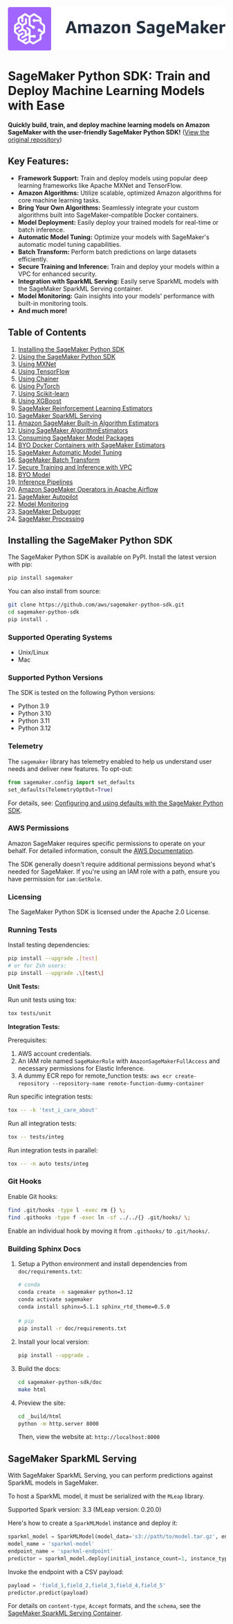 <!-- SageMaker Python SDK Banner -->
<img src="https://github.com/aws/sagemaker-python-sdk/raw/master/branding/icon/sagemaker-banner.png" alt="SageMaker" height="100">

# SageMaker Python SDK: Train and Deploy Machine Learning Models with Ease

**Quickly build, train, and deploy machine learning models on Amazon SageMaker with the user-friendly SageMaker Python SDK!** ([View the original repository](https://github.com/aws/sagemaker-python-sdk))

## Key Features:

*   **Framework Support:** Train and deploy models using popular deep learning frameworks like Apache MXNet and TensorFlow.
*   **Amazon Algorithms:** Utilize scalable, optimized Amazon algorithms for core machine learning tasks.
*   **Bring Your Own Algorithms:** Seamlessly integrate your custom algorithms built into SageMaker-compatible Docker containers.
*   **Model Deployment:** Easily deploy your trained models for real-time or batch inference.
*   **Automatic Model Tuning:** Optimize your models with SageMaker's automatic model tuning capabilities.
*   **Batch Transform:** Perform batch predictions on large datasets efficiently.
*   **Secure Training and Inference:** Train and deploy your models within a VPC for enhanced security.
*   **Integration with SparkML Serving:**  Easily serve SparkML models with the SageMaker SparkML Serving container.
*   **Model Monitoring:** Gain insights into your models' performance with built-in monitoring tools.
*   **And much more!**

## Table of Contents

1.  [Installing the SageMaker Python SDK](#installing-the-sagemaker-python-sdk)
2.  [Using the SageMaker Python SDK](https://sagemaker.readthedocs.io/en/stable/overview.html)
3.  [Using MXNet](https://sagemaker.readthedocs.io/en/stable/using_mxnet.html)
4.  [Using TensorFlow](https://sagemaker.readthedocs.io/en/stable/using_tf.html)
5.  [Using Chainer](https://sagemaker.readthedocs.io/en/stable/using_chainer.html)
6.  [Using PyTorch](https://sagemaker.readthedocs.io/en/stable/using_pytorch.html)
7.  [Using Scikit-learn](https://sagemaker.readthedocs.io/en/stable/using_sklearn.html)
8.  [Using XGBoost](https://sagemaker.readthedocs.io/en/stable/using_xgboost.html)
9.  [SageMaker Reinforcement Learning Estimators](https://sagemaker.readthedocs.io/en/stable/using_rl.html)
10. [SageMaker SparkML Serving](#sagemaker-sparkml-serving)
11. [Amazon SageMaker Built-in Algorithm Estimators](src/sagemaker/amazon/README.rst)
12. [Using SageMaker AlgorithmEstimators](https://sagemaker.readthedocs.io/en/stable/overview.html#using-sagemaker-algorithmestimators)
13. [Consuming SageMaker Model Packages](https://sagemaker.readthedocs.io/en/stable/overview.html#consuming-sagemaker-model-packages)
14. [BYO Docker Containers with SageMaker Estimators](https://sagemaker.readthedocs.io/en/stable/overview.html#byo-docker-containers-with-sagemaker-estimators)
15. [SageMaker Automatic Model Tuning](https://sagemaker.readthedocs.io/en/stable/overview.html#sagemaker-automatic-model-tuning)
16. [SageMaker Batch Transform](https://sagemaker.readthedocs.io/en/stable/overview.html#sagemaker-batch-transform)
17. [Secure Training and Inference with VPC](https://sagemaker.readthedocs.io/en/stable/overview.html#secure-training-and-inference-with-vpc)
18. [BYO Model](https://sagemaker.readthedocs.io/en/stable/overview.html#byo-model)
19. [Inference Pipelines](https://sagemaker.readthedocs.io/en/stable/overview.html#inference-pipelines)
20. [Amazon SageMaker Operators in Apache Airflow](https://sagemaker.readthedocs.io/en/stable/using_workflow.html)
21. [SageMaker Autopilot](src/sagemaker/automl/README.rst)
22. [Model Monitoring](https://sagemaker.readthedocs.io/en/stable/amazon_sagemaker_model_monitoring.html)
23. [SageMaker Debugger](https://sagemaker.readthedocs.io/en/stable/amazon_sagemaker_debugger.html)
24. [SageMaker Processing](https://sagemaker.readthedocs.io/en/stable/amazon_sagemaker_processing.html)

## Installing the SageMaker Python SDK

The SageMaker Python SDK is available on PyPI.  Install the latest version with pip:

```bash
pip install sagemaker
```

You can also install from source:

```bash
git clone https://github.com/aws/sagemaker-python-sdk.git
cd sagemaker-python-sdk
pip install .
```

### Supported Operating Systems

*   Unix/Linux
*   Mac

### Supported Python Versions

The SDK is tested on the following Python versions:

*   Python 3.9
*   Python 3.10
*   Python 3.11
*   Python 3.12

### Telemetry

The `sagemaker` library has telemetry enabled to help us understand user needs and deliver new features. To opt-out:

```python
from sagemaker.config import set_defaults
set_defaults(TelemetryOptOut=True)
```

For details, see: [Configuring and using defaults with the SageMaker Python SDK](https://sagemaker.readthedocs.io/en/stable/overview.html#configuring-and-using-defaults-with-the-sagemaker-python-sdk).

### AWS Permissions

Amazon SageMaker requires specific permissions to operate on your behalf. For detailed information, consult the [AWS Documentation](https://docs.aws.amazon.com/sagemaker/latest/dg/sagemaker-roles.html).

The SDK generally doesn't require additional permissions beyond what's needed for SageMaker.  If you're using an IAM role with a path, ensure you have permission for `iam:GetRole`.

### Licensing

The SageMaker Python SDK is licensed under the Apache 2.0 License.

### Running Tests

Install testing dependencies:

```bash
pip install --upgrade .[test]
# or for Zsh users:
pip install --upgrade .\[test\]
```

**Unit Tests:**

Run unit tests using tox:

```bash
tox tests/unit
```

**Integration Tests:**

Prerequisites:

1.  AWS account credentials.
2.  An IAM role named `SageMakerRole` with `AmazonSageMakerFullAccess` and necessary permissions for Elastic Inference.
3.  A dummy ECR repo for remote_function tests: `aws ecr create-repository --repository-name remote-function-dummy-container`

Run specific integration tests:

```bash
tox -- -k 'test_i_care_about'
```

Run all integration tests:

```bash
tox -- tests/integ
```

Run integration tests in parallel:

```bash
tox -- -n auto tests/integ
```

### Git Hooks

Enable Git hooks:

```bash
find .git/hooks -type l -exec rm {} \;
find .githooks -type f -exec ln -sf ../../{} .git/hooks/ \;
```

Enable an individual hook by moving it from `.githooks/` to `.git/hooks/`.

### Building Sphinx Docs

1.  Setup a Python environment and install dependencies from `doc/requirements.txt`:

    ```bash
    # conda
    conda create -n sagemaker python=3.12
    conda activate sagemaker
    conda install sphinx=5.1.1 sphinx_rtd_theme=0.5.0

    # pip
    pip install -r doc/requirements.txt
    ```

2.  Install your local version:

    ```bash
    pip install --upgrade .
    ```

3.  Build the docs:

    ```bash
    cd sagemaker-python-sdk/doc
    make html
    ```

4.  Preview the site:

    ```bash
    cd _build/html
    python -m http.server 8000
    ```

    Then, view the website at: `http://localhost:8000`

## SageMaker SparkML Serving

With SageMaker SparkML Serving, you can perform predictions against SparkML models in SageMaker.

To host a SparkML model, it must be serialized with the `MLeap` library.

Supported Spark version: 3.3 (MLeap version: 0.20.0)

Here's how to create a `SparkMLModel` instance and deploy it:

```python
sparkml_model = SparkMLModel(model_data='s3://path/to/model.tar.gz', env={'SAGEMAKER_SPARKML_SCHEMA': schema})
model_name = 'sparkml-model'
endpoint_name = 'sparkml-endpoint'
predictor = sparkml_model.deploy(initial_instance_count=1, instance_type='ml.c4.xlarge', endpoint_name=endpoint_name)
```

Invoke the endpoint with a CSV payload:

```python
payload = 'field_1,field_2,field_3,field_4,field_5'
predictor.predict(payload)
```

For details on `content-type`, `Accept` formats, and the `schema`, see the [SageMaker SparkML Serving Container](https://github.com/aws/sagemaker-sparkml-serving-container).